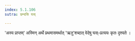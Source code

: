 ```yaml
---
index: 5.1.106
sutra: छन्दसि घस्

---
```

'अस्य प्राप्तम्' अस्मिन् अर्थे प्रथमासमर्थात् 'ऋतु'शब्दात् वेदेषु घस्-प्रत्ययः कृतः दृश्यते । 
